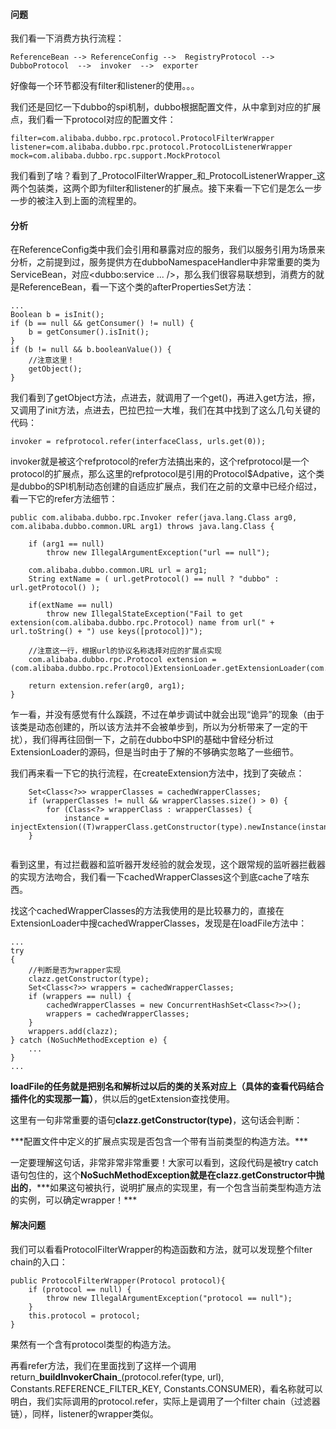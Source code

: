 #### 问题 

我们看一下消费方执行流程：

```
ReferenceBean --> ReferenceConfig -->  RegistryProtocol --> DubboProtocol  -->  invoker  -->  exporter
```

好像每一个环节都没有filter和listener的使用。。。  


我们还是回忆一下dubbo的spi机制，dubbo根据配置文件，从中拿到对应的扩展点，我们看一下protocol对应的配置文件：  


```
filter=com.alibaba.dubbo.rpc.protocol.ProtocolFilterWrapper
listener=com.alibaba.dubbo.rpc.protocol.ProtocolListenerWrapper
mock=com.alibaba.dubbo.rpc.support.MockProtocol

```

我们看到了啥？看到了_ProtocolFilterWrapper_和_ProtocolListenerWrapper_这两个包装类，这两个即为filter和listener的扩展点。接下来看一下它们是怎么一步一步的被注入到上面的流程里的。  


#### 分析 

在ReferenceConfig类中我们会引用和暴露对应的服务，我们以服务引用为场景来分析，之前提到过，服务提供方在dubboNamespaceHandler中非常重要的类为ServiceBean，对应&lt;dubbo:service ... /&gt;，那么我们很容易联想到，消费方的就是ReferenceBean，看一下这个类的afterPropertiesSet方法：  


```
...
Boolean b = isInit();
if (b == null && getConsumer() != null) {
	b = getConsumer().isInit();
}
if (b != null && b.booleanValue()) {
	//注意这里！
	getObject();
}
```

我们看到了getObject方法，点进去，就调用了一个get\(\)，再进入get方法，擦，又调用了init方法，点进去，巴拉巴拉一大堆，我们在其中找到了这么几句关键的代码：  


```
invoker = refprotocol.refer(interfaceClass, urls.get(0));

```

invoker就是被这个refprotocol的refer方法搞出来的，这个refprotocol是一个protocol的扩展点，那么这里的refprotocol是引用的Protocol$Adpative，这个类是dubbo的SPI机制动态创建的自适应扩展点，我们在之前的文章中已经介绍过，看一下它的refer方法细节：  


```
public com.alibaba.dubbo.rpc.Invoker refer(java.lang.Class arg0, com.alibaba.dubbo.common.URL arg1) throws java.lang.Class {

    if (arg1 == null)
        throw new IllegalArgumentException("url == null");

    com.alibaba.dubbo.common.URL url = arg1;
    String extName = ( url.getProtocol() == null ? "dubbo" : url.getProtocol() );

    if(extName == null) 
        throw new IllegalStateException("Fail to get extension(com.alibaba.dubbo.rpc.Protocol) name from url(" + url.toString() + ") use keys([protocol])");

    //注意这一行，根据url的协议名称选择对应的扩展点实现
    com.alibaba.dubbo.rpc.Protocol extension = (com.alibaba.dubbo.rpc.Protocol)ExtensionLoader.getExtensionLoader(com.alibaba.dubbo.rpc.Protocol.class).getExtension(extName);

    return extension.refer(arg0, arg1);
}

```

乍一看，并没有感觉有什么蹊跷，不过在单步调试中就会出现“诡异”的现象（由于该类是动态创建的，所以该方法并不会被单步到，所以为分析带来了一定的干扰），我们得再往回倒一下，之前在dubbo中SPI的基础中曾经分析过ExtensionLoader的源码，但是当时由于了解的不够确实忽略了一些细节。  


我们再来看一下它的执行流程，在createExtension方法中，找到了突破点：  


```
	Set<Class<?>> wrapperClasses = cachedWrapperClasses;
	if (wrapperClasses != null && wrapperClasses.size() > 0) {
		for (Class<?> wrapperClass : wrapperClasses) {
			instance = injectExtension((T)wrapperClass.getConstructor(type).newInstance(instance));
	}
	
```

看到这里，有过拦截器和监听器开发经验的就会发现，这个跟常规的监听器拦截器的实现方法吻合，我们看一下cachedWrapperClasses这个到底cache了啥东西。  


找这个cachedWrapperClasses的方法我使用的是比较暴力的，直接在ExtensionLoader中搜cachedWrapperClasses，发现是在loadFile方法中：  


```
...
try
{
	//判断是否为wrapper实现
	clazz.getConstructor(type);
	Set<Class<?>> wrappers = cachedWrapperClasses;
	if (wrappers == null) {
		cachedWrapperClasses = new ConcurrentHashSet<Class<?>>();
		wrappers = cachedWrapperClasses;
	}
	wrappers.add(clazz);
} catch (NoSuchMethodException e) {
	...
}
...

```

**loadFile的任务就是把别名和解析过以后的类的关系对应上（具体的查看代码结合插件化的实现那一篇）**，供以后的getExtension查找使用。  


这里有一句非常重要的语句**clazz.getConstructor\(type\)**，这句话会判断：  


\*\*\*配置文件中定义的扩展点实现是否包含一个带有当前类型的构造方法。\*\*\*  


一定要理解这句话，非常非常非常重要！大家可以看到，这段代码是被try catch语句包住的，这个**NoSuchMethodException就是在clazz.getConstructor中抛出的**，\*\*\*如果这句被执行，说明扩展点的实现里，有一个包含当前类型构造方法的实例，可以确定wrapper！\*\*\*  


#### 解决问题

我们可以看看ProtocolFilterWrapper的构造函数和方法，就可以发现整个filter chain的入口：  


```
public ProtocolFilterWrapper(Protocol protocol){
	if (protocol == null) {
		throw new IllegalArgumentException("protocol == null");
	}
	this.protocol = protocol;
}

```

果然有一个含有protocol类型的构造方法。  


再看refer方法，我们在里面找到了这样一个调用return_**buildInvokerChain**_\(protocol.refer\(type, url\), Constants.REFERENCE\_FILTER\_KEY, Constants.CONSUMER\)，看名称就可以明白，我们实际调用的protocol.refer，实际上是调用了一个filter chain（过滤器链），同样，listener的wrapper类似。

